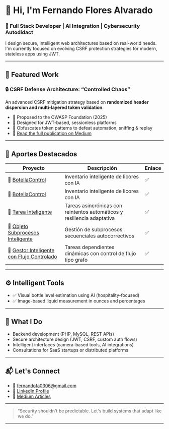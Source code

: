 # 👋 Hi, I'm Fernando Flores Alvarado

### 🔐 Full Stack Developer | AI Integration | Cybersecurity Autodidact

I design secure, intelligent web architectures based on real-world needs.  
I'm currently focused on evolving CSRF protection strategies for modern, stateless apps using JWT.

---

## 🧠 Featured Work

### 🔒 CSRF Defense Architecture: “Controlled Chaos”
An advanced CSRF mitigation strategy based on **randomized header dispersion and multi-layered token validation**.
- 🔹 Proposed to the OWASP Foundation (2025)
- 🔹 Designed for JWT-based, sessionless platforms
- 🔹 Obfuscates token patterns to defeat automation, sniffing & replay
- 📖 [Read the full publication on Medium](https://medium.com/@fernandofa0306/advanced-csrf-mitigation-strategy-randomized-header-channel-using-pattern-dispersion-20d54b1d4c6e)

---

## 🔐 Aportes Destacados

| Proyecto | Descripción | Enlace |
|---------|-------------|--------|
| 🧩 [BotellaControl](https://medium.com/@fernandofa0306/botellacontrol-inventario-inteligente-de-licores-con-ia-8fc8caabac18) | Inventario inteligente de licores con IA | ✅
| 🧠 [BotellaControl](https://medium.com/@fernandofa0306/botellacontrol-inventario-inteligente-de-licores-con-ia-8fc8caabac18) | Inventario inteligente de licores con IA | ✅
| 🧠 [Tarea Inteligente](https://github.com/Fercho0306/TareaInteligente) | Tareas asincrónicas con reintentos automáticos y resiliencia adaptativa | ✅
| 🔁 [Objeto Subprocesos Inteligente](https://github.com/Fercho0306/Objeto-Subprocesos-Inteligente) | Gestión de subprocesos secuenciales autocorrectivos | ✅
| 🧩 [Gestor Inteligente con Flujo Controlado](https://github.com/Fercho0306/Gestor-Inteligente) | Tareas dependientes dinámicas con control de flujo tipo grafo | ✅

---

## ⚙️ Intelligent Tools
- ✅ Visual bottle level estimation using AI (hospitality-focused)
- ✅ Image-based liquid measurement in ounces and percentages

---

## 📌 What I Do

- Backend development (PHP, MySQL, REST APIs)
- Secure architecture design (JWT, CSRF, custom auth flows)
- Intelligent interfaces (camera-based tools, AI integrations)
- Consultations for SaaS startups or distributed platforms

---

## 📬 Let's Connect

- 📧 fernandofa0306@gmail.com  
- 💼 [LinkedIn Profile](https://www.linkedin.com/in/fernando-flores-alvarado-2786b21b8/)  
- 🔗 [Medium Articles](https://medium.com/@fernandofa0306)

---

> “Security shouldn't be predictable. Let's build systems that adapt like we do.”

---
